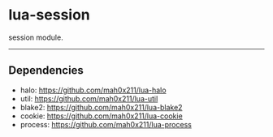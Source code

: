 lua-session
=========

session module.

---

## Dependencies

- halo: https://github.com/mah0x211/lua-halo
- util: https://github.com/mah0x211/lua-util
- blake2: https://github.com/mah0x211/lua-blake2
- cookie: https://github.com/mah0x211/lua-cookie
- process: https://github.com/mah0x211/lua-process

